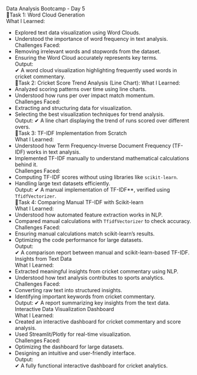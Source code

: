 Data Analysis Bootcamp - Day 5  
📖Task 1: Word Cloud Generation  
What I Learned:
- Explored text data visualization using Word Clouds.  
- Understood the importance of word frequency in text analysis.  
Challenges Faced:  
- Removing irrelevant words and stopwords from the dataset.  
- Ensuring the Word Cloud accurately represents key terms.  
Output:  
✔ A word cloud visualization highlighting frequently used words in cricket commentary.  
📖Task 2: Cricket Score Trend Analysis (Line Chart): 
What I Learned: 
- Analyzed scoring patterns over time using line charts.  
- Understood how runs per over impact match momentum.  
Challenges Faced: 
- Extracting and structuring data for visualization.  
- Selecting the best visualization techniques for trend analysis.  
Output: 
✔ A line chart displaying the trend of runs scored over different overs.  
📖Task 3: TF-IDF Implementation from Scratch  
What I Learned: 
- Understood how Term Frequency-Inverse Document Frequency (TF-IDF) works in text analysis.  
- Implemented TF-IDF manually to understand mathematical calculations behind it.  
Challenges Faced: 
- Computing TF-IDF scores without using libraries like `scikit-learn`.  
- Handling large text datasets efficiently.  
Output: 
✔ A manual implementation of TF-IDF**, verified using `TfidfVectorizer`.  
📖Task 4: Comparing Manual TF-IDF with Scikit-learn  
What I Learned: 
- Understood how automated feature extraction works in NLP.  
- Compared manual calculations with `TfidfVectorizer` to check accuracy.  
Challenges Faced: 
- Ensuring manual calculations match scikit-learn’s results.  
- Optimizing the code performance for large datasets.  
Output:  
✔ A comparison report between manual and scikit-learn-based TF-IDF.  
Insights from Text Data  
What I Learned:  
- Extracted meaningful insights from cricket commentary using NLP.  
- Understood how text analysis contributes to sports analytics.  
Challenges Faced:  
- Converting raw text into structured insights.  
- Identifying important keywords from cricket commentary.  
Output: 
✔ A report summarizing key insights from the text data.
 Interactive Data Visualization Dashboard  
What I Learned:  
- Created an interactive dashboard for cricket commentary and score analysis.  
- Used Streamlit/Plotly for real-time visualization.  
Challenges Faced:
- Optimizing the dashboard for large datasets.  
- Designing an intuitive and user-friendly interface.  
Output:  
✔ A fully functional interactive dashboard for cricket analytics.  

